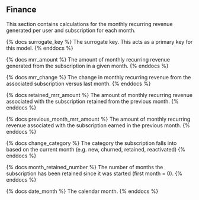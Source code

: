 ## Finance
This section contains calculations for the monthly recurring revenue generated per user and subscription for each month.

{% docs surrogate_key %}
The surrogate key. This acts as a primary key for this model.
{% enddocs %}

{% docs mrr_amount %}
The amount of monthly recurring revenue generated from the subscription in a given month.
{% enddocs %}

{% docs mrr_change %}
The change in monthly recurring revenue from the associated subscription versus last month.
{% enddocs %}

{% docs retained_mrr_amount %}
The amount of monthly recurring revenue associated with the subscription retained from the previous month.
{% enddocs %}

{% docs previous_month_mrr_amount %}
The amount of monthly recurring revenue associated with the subscription earned in the previous month.
{% enddocs %}

{% docs change_category %}
The category the subscription falls into based on the current month (e.g. new, churned, retained, reactivated)
{% enddocs %}

{% docs month_retained_number %}
The number of months the subscription has been retained since it was started (first month = 0).
{% enddocs %}

{% docs date_month %}
The calendar month.
{% enddocs %}

